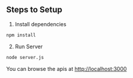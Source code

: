 
## Steps to Setup

1. Install dependencies

```bash
npm install
```

2. Run Server

```bash
node server.js
```

You can browse the apis at <http://localhost:3000>
